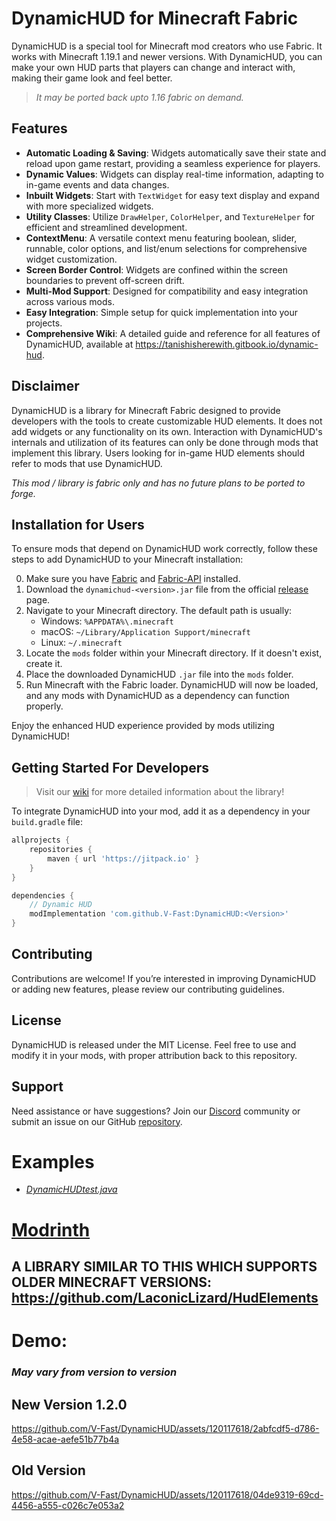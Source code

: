 
# DynamicHUD for Minecraft Fabric

DynamicHUD is a special tool for Minecraft mod creators who use Fabric. It works with Minecraft 1.19.1 and newer versions. With DynamicHUD, you can make your own HUD parts that players can change and interact with, making their game look and feel better.
> _It may be ported back upto 1.16 fabric on demand._


## Features

- **Automatic Loading & Saving**: Widgets automatically save their state and reload upon game restart, providing a seamless experience for players.
- **Dynamic Values**: Widgets can display real-time information, adapting to in-game events and data changes.
- **Inbuilt Widgets**: Start with `TextWidget` for easy text display and expand with more specialized widgets.
- **Utility Classes**: Utilize `DrawHelper`, `ColorHelper`, and `TextureHelper` for efficient and streamlined development.
- **ContextMenu**: A versatile context menu featuring boolean, slider, runnable, color options, and list/enum selections for comprehensive widget customization.
- **Screen Border Control**: Widgets are confined within the screen boundaries to prevent off-screen drift.
- **Multi-Mod Support**: Designed for compatibility and easy integration across various mods.
- **Easy Integration**: Simple setup for quick implementation into your projects.
- **Comprehensive Wiki**: A detailed guide and reference for all features of DynamicHUD, available at https://tanishisherewith.gitbook.io/dynamic-hud.

## Disclaimer
DynamicHUD is a library for Minecraft Fabric designed to provide developers with the tools to create customizable HUD elements. It does not add widgets or any functionality on its own. Interaction with DynamicHUD's internals and utilization of its features can only be done through mods that implement this library. Users looking for in-game HUD elements should refer to mods that use DynamicHUD.

*_This mod / library is fabric only and has no future plans to be ported to forge._*

## Installation for Users

To ensure mods that depend on DynamicHUD work correctly, follow these steps to add DynamicHUD to your Minecraft installation:

0. Make sure you have [Fabric](https://fabricmc.net/) and [Fabric-API](https://modrinth.com/mod/fabric-api/) installed.
1. Download the `dynamichud-<version>.jar` file from the official [release](https://modrinth.com/mod/dynamichud/versions) page.
2. Navigate to your Minecraft directory. The default path is usually:
   - Windows: `%APPDATA%\.minecraft`
   - macOS: `~/Library/Application Support/minecraft`
   - Linux: `~/.minecraft`
3. Locate the `mods` folder within your Minecraft directory. If it doesn't exist, create it.
4. Place the downloaded DynamicHUD `.jar` file into the `mods` folder.
5. Run Minecraft with the Fabric loader. DynamicHUD will now be loaded, and any mods with DynamicHUD as a dependency can function properly.

Enjoy the enhanced HUD experience provided by mods utilizing DynamicHUD!

## Getting Started For Developers
> Visit our [wiki](https://tanishisherewith.gitbook.io/dynamic-hud) for more detailed information about the library!

To integrate DynamicHUD into your mod, add it as a dependency in your `build.gradle` file:

```groovy
allprojects {
	repositories {
		maven { url 'https://jitpack.io' }
	}
}

dependencies {
	// Dynamic HUD
	modImplementation 'com.github.V-Fast:DynamicHUD:<Version>'
}

```

## Contributing
Contributions are welcome! If you’re interested in improving DynamicHUD or adding new features, please review our contributing guidelines.

## License
DynamicHUD is released under the MIT License. Feel free to use and modify it in your mods, with proper attribution back to this repository.

## Support
Need assistance or have suggestions? Join our [Discord](https://discord.com/invite/Rqpn3C7yR5) community or submit an issue on our GitHub [repository](https://github.com/V-Fast/DynamicHUD).
# Examples
- [_DynamicHUDtest.java_](src/main/java/com/tanishisherewith/dynamichud/DynamicHUDtest.java)

# [Modrinth](https://modrinth.com/mod/dynamichud)

## A LIBRARY SIMILAR TO THIS WHICH SUPPORTS OLDER MINECRAFT VERSIONS: https://github.com/LaconicLizard/HudElements

# Demo:
### *May vary from version to version*
## New Version 1.2.0
https://github.com/V-Fast/DynamicHUD/assets/120117618/2abfcdf5-d786-4e58-acae-aefe51b77b4a


## Old Version
https://github.com/V-Fast/DynamicHUD/assets/120117618/04de9319-69cd-4456-a555-c026c7e053a2











